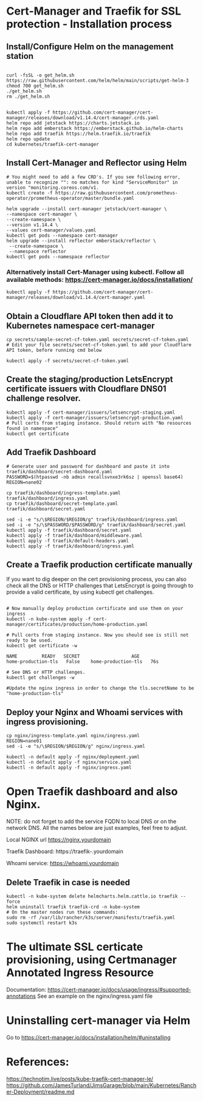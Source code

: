 # Cert-Manager and Traefik for SSL protection - Installation process

## Install/Configure Helm on the management station
```

curl -fsSL -o get_helm.sh https://raw.githubusercontent.com/helm/helm/main/scripts/get-helm-3
chmod 700 get_helm.sh
./get_helm.sh
rm ./get_helm.sh


kubectl apply -f https://github.com/cert-manager/cert-manager/releases/download/v1.14.4/cert-manager.crds.yaml
helm repo add jetstack https://charts.jetstack.io
helm repo add emberstack https://emberstack.github.io/helm-charts
helm repo add traefik https://helm.traefik.io/traefik
helm repo update
cd kubernetes/traefik-cert-manager
```

## Install Cert-Manager and Reflector using Helm
```
# You might need to add a few CRD's. If you see following error, unable to recognize "": no matches for kind "ServiceMonitor" in version "monitoring.coreos.com/v1.
kubectl create -f https://raw.githubusercontent.com/prometheus-operator/prometheus-operator/master/bundle.yaml

helm upgrade --install cert-manager jetstack/cert-manager \
--namespace cert-manager \
--create-namespace \
--version v1.14.4 \
--values cert-manager/values.yaml
kubectl get pods --namespace cert-manager
helm upgrade --install reflector emberstack/reflector \
 --create-namespace \
 --namespace reflector
kubectl get pods --namespace reflector
```

### Alternatively install Cert-Manager using kubectl. Follow all available methods: https://cert-manager.io/docs/installation/
```
kubectl apply -f https://github.com/cert-manager/cert-manager/releases/download/v1.14.4/cert-manager.yaml
```
## Obtain a Cloudflare API token then add it to Kubernetes namespace cert-manager

```
cp secrets/sample-secret-cf-token.yaml secrets/secret-cf-token.yaml
# Edit your file secrets/secret-cf-token.yaml to add your Cloudflare API token, before running cmd below

kubectl apply -f secrets/secret-cf-token.yaml
```

## Create the staging/production LetsEncrypt certificate issuers with Cloudflare DNS01 challenge resolver.
```
kubectl apply -f cert-manager/issuers/letsencrypt-staging.yaml
kubectl apply -f cert-manager/issuers/letsencrypt-production.yaml
# Pull certs from staging instance. Should return with "No resources found in namespace"
kubectl get certificate
```


## Add Traefik Dashboard
```
# Generate user and password for dashboard and paste it into traefik/dashboard/secret-dashboard.yaml
PASSWORD=$(htpasswd -nb admin recallsvnxe3rk6sz | openssl base64)
REGION=nane02

cp traefik/dashboard/ingress-template.yaml traefik/dashboard/ingress.yaml
cp traefik/dashboard/secret-template.yaml traefik/dashboard/secret.yaml

sed -i -e "s/\$REGION/$REGION/g" traefik/dashboard/ingress.yaml
sed -i -e "s/\$PASSWORD/$PASSWORD/g" traefik/dashboard/secret.yaml
kubectl apply -f traefik/dashboard/secret.yaml
kubectl apply -f traefik/dashboard/middleware.yaml
kubectl apply -f traefik/default-headers.yaml
kubectl apply -f traefik/dashboard/ingress.yaml
```

## Create a Traefik production certificate manually
If you want to dig deeper on the cert provisioning process, you can also check all the DNS or HTTP challenges that LetsEncrypt is going through to provide a valid certificate, by using kubectl get challenges.

```

# Now manually deploy production certificate and use them on your ingress
kubectl -n kube-system apply -f cert-manager/certificates/production/home-production.yaml

# Pull certs from staging instance. Now you should see is still not ready to be used.
kubectl get certificate -w

NAME         READY   SECRET                   AGE
home-production-tls   False    home-production-tls   76s

# See DNS or HTTP challenges.
kubectl get challenges -w

#Update the nginx ingress in order to change the tls.secretName to be "home-production-tls"

```

## Deploy your Nginx and Whoami services with ingress provisioning.
```
cp nginx/ingress-template.yaml nginx/ingress.yaml
REGION=nane01
sed -i -e "s/\$REGION/$REGION/g" nginx/ingress.yaml

kubectl -n default apply -f nginx/deployment.yaml
kubectl -n default apply -f nginx/service.yaml
kubectl -n default apply -f nginx/ingress.yaml
```

# Open Traefik dashboard and also Nginx.
NOTE: do not forget to add the service FQDN to local DNS or on the network DNS. All the names below are just examples, feel free to adjust.

Local NGINX url https://nginx.yourdomain

Traefik Dashboard: https://traefik-.yourdomain

Whoami service: https://whoami.yourdomain



## Delete Traefik in case is needed
```
kubectl -n kube-system delete helmcharts.helm.cattle.io traefik --force
helm uninstall traefik traefik-crd -n kube-system 
# On the master nodes run these commands:
sudo rm -rf /var/lib/rancher/k3s/server/manifests/traefik.yaml
sudo systemctl restart k3s
```


# The ultimate SSL certicate provisioning, using Certmanager Annotated Ingress Resource
Documentation: https://cert-manager.io/docs/usage/ingress/#supported-annotations
See an example on the nginx/ingress.yaml file

# Uninstalling cert-manager via Helm
Go to https://cert-manager.io/docs/installation/helm/#uninstalling


# References:
https://technotim.live/posts/kube-traefik-cert-manager-le/
https://github.com/JamesTurland/JimsGarage/blob/main/Kubernetes/Rancher-Deployment/readme.md